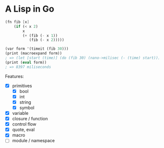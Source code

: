 # A Lisp in Go

```scheme
(fn fib [x]
    (if (< x 2)
        x
        (+ (fib (- x 1))
           (fib (- x 2)))))

(var form '(timeit (fib 30)))
(print (macroexpand form))
; => (let [start (time)] (do (fib 30) (nano->milisec (- (time) start))))
(print (eval form))
; => 8397 miliseconds
```

Features:
- [x] primitives
  - [x] bool
  - [x] int
  - [x] string
  - [x] symbol
- [x] variable
- [x] closure / function
- [x] control flow
- [x] quote, eval
- [x] macro
- [ ] module / namespace
